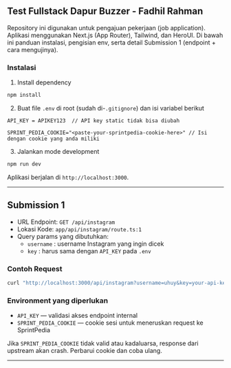 ## Test Fullstack Dapur Buzzer - Fadhil Rahman

Repository ini digunakan untuk pengajuan pekerjaan (job application). Aplikasi menggunakan Next.js (App Router), Tailwind, dan HeroUI. Di bawah ini panduan instalasi, pengisian env, serta detail Submission 1 (endpoint + cara mengujinya).

### Instalasi

1. Install dependency

```bash
npm install
```

2. Buat file `.env` di root (sudah di-`.gitignore`) dan isi variabel berikut

```env
API_KEY = APIKEY123  // API key static tidak bisa diubah

SPRINT_PEDIA_COOKIE="<paste-your-sprintpedia-cookie-here>" // Isi dengan cookie yang anda miliki
```

3. Jalankan mode development

```bash
npm run dev
```

Aplikasi berjalan di `http://localhost:3000`.

---

## Submission 1

- URL Endpoint: `GET /api/instagram`
- Lokasi Kode: `app/api/instagram/route.ts:1`
- Query params yang dibutuhkan:
  - `username` : username Instagram yang ingin dicek
  - `key` : harus sama dengan `API_KEY` pada `.env`

### Contoh Request

```bash
curl "http://localhost:3000/api/instagram?username=uhuy&key=your-api-key-here"
```

### Environment yang diperlukan

- `API_KEY` — validasi akses endpoint internal
- `SPRINT_PEDIA_COOKIE` — cookie sesi untuk meneruskan request ke SprintPedia

Jika `SPRINT_PEDIA_COOKIE` tidak valid atau kadaluarsa, response dari upstream akan crash. Perbarui cookie dan coba ulang.

---
